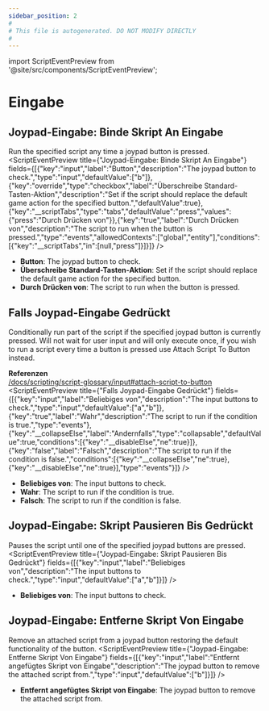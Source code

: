 ```yaml
---
sidebar_position: 2
#
# This file is autogenerated. DO NOT MODIFY DIRECTLY
#
---
```


import ScriptEventPreview from '@site/src/components/ScriptEventPreview';

# Eingabe

## Joypad-Eingabe: Binde Skript An Eingabe
Run the specified script any time a joypad button is pressed.
<ScriptEventPreview title={"Joypad-Eingabe: Binde Skript An Eingabe"} fields={[{"key":"input","label":"Button","description":"The joypad button to check.","type":"input","defaultValue":["b"]},{"key":"override","type":"checkbox","label":"Überschreibe Standard-Tasten-Aktion","description":"Set if the script should replace the default game action for the specified button.","defaultValue":true},{"key":"__scriptTabs","type":"tabs","defaultValue":"press","values":{"press":"Durch Drücken von"}},{"key":"true","label":"Durch Drücken von","description":"The script to run when the button is pressed.","type":"events","allowedContexts":["global","entity"],"conditions":[{"key":"__scriptTabs","in":[null,"press"]}]}]} />

- **Button**: The joypad button to check.  
- **Überschreibe Standard-Tasten-Aktion**: Set if the script should replace the default game action for the specified button.  
- **Durch Drücken von**: The script to run when the button is pressed.  

## Falls Joypad-Eingabe Gedrückt
Conditionally run part of the script if the specified joypad button is currently pressed. Will not wait for user input and will only execute once, if you wish to run a script every time a button is pressed use Attach Script To Button instead.

**Referenzen**  
[/docs/scripting/script-glossary/input#attach-script-to-button](/docs/scripting/script-glossary/input#attach-script-to-button)  
<ScriptEventPreview title={"Falls Joypad-Eingabe Gedrückt"} fields={[{"key":"input","label":"Beliebiges von","description":"The input buttons to check.","type":"input","defaultValue":["a","b"]},{"key":"true","label":"Wahr","description":"The script to run if the condition is true.","type":"events"},{"key":"__collapseElse","label":"Andernfalls","type":"collapsable","defaultValue":true,"conditions":[{"key":"__disableElse","ne":true}]},{"key":"false","label":"Falsch","description":"The script to run if the condition is false.","conditions":[{"key":"__collapseElse","ne":true},{"key":"__disableElse","ne":true}],"type":"events"}]} />

- **Beliebiges von**: The input buttons to check.  
- **Wahr**: The script to run if the condition is true.  
- **Falsch**: The script to run if the condition is false.  

## Joypad-Eingabe: Skript Pausieren Bis Gedrückt
Pauses the script until one of the specified joypad buttons are pressed.
<ScriptEventPreview title={"Joypad-Eingabe: Skript Pausieren Bis Gedrückt"} fields={[{"key":"input","label":"Beliebiges von","description":"The input buttons to check.","type":"input","defaultValue":["a","b"]}]} />

- **Beliebiges von**: The input buttons to check.  

## Joypad-Eingabe: Entferne Skript Von Eingabe
Remove an attached script from a joypad button restoring the default functionality of the button.
<ScriptEventPreview title={"Joypad-Eingabe: Entferne Skript Von Eingabe"} fields={[{"key":"input","label":"Entfernt angefügtes Skript von Eingabe","description":"The joypad button to remove the attached script from.","type":"input","defaultValue":["b"]}]} />

- **Entfernt angefügtes Skript von Eingabe**: The joypad button to remove the attached script from.  

